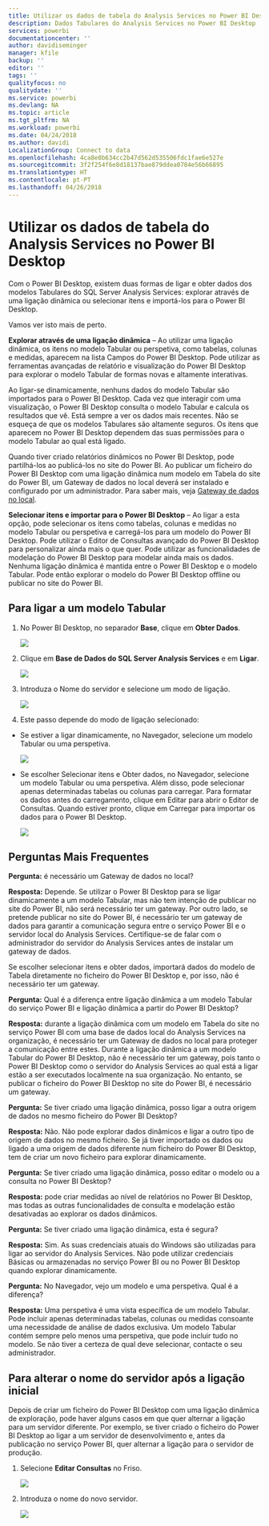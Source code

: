 ```yaml
---
title: Utilizar os dados de tabela do Analysis Services no Power BI Desktop
description: Dados Tabulares do Analysis Services no Power BI Desktop
services: powerbi
documentationcenter: ''
author: davidiseminger
manager: kfile
backup: ''
editor: ''
tags: ''
qualityfocus: no
qualitydate: ''
ms.service: powerbi
ms.devlang: NA
ms.topic: article
ms.tgt_pltfrm: NA
ms.workload: powerbi
ms.date: 04/24/2018
ms.author: davidi
LocalizationGroup: Connect to data
ms.openlocfilehash: 4ca8e0b634cc2b47d562d535506fdc1fae6e527e
ms.sourcegitcommit: 3f2f254f6e8d18137bae879ddea0784e56b66895
ms.translationtype: HT
ms.contentlocale: pt-PT
ms.lasthandoff: 04/26/2018
---
```

# <a name="using-analysis-services-tabular-data-in-power-bi-desktop"></a>Utilizar os dados de tabela do Analysis Services no Power BI Desktop
Com o Power BI Desktop, existem duas formas de ligar e obter dados dos modelos Tabulares do SQL Server Analysis Services: explorar através de uma ligação dinâmica ou selecionar itens e importá-los para o Power BI Desktop.

Vamos ver isto mais de perto.

**Explorar através de uma ligação dinâmica** – Ao utilizar uma ligação dinâmica, os itens no modelo Tabular ou perspetiva, como tabelas, colunas e medidas, aparecem na lista Campos do Power BI Desktop. Pode utilizar as ferramentas avançadas de relatório e visualização do Power BI Desktop para explorar o modelo Tabular de formas novas e altamente interativas.

Ao ligar-se dinamicamente, nenhuns dados do modelo Tabular são importados para o Power BI Desktop. Cada vez que interagir com uma visualização, o Power BI Desktop consulta o modelo Tabular e calcula os resultados que vê. Está sempre a ver os dados mais recentes. Não se esqueça de que os modelos Tabulares são altamente seguros. Os itens que aparecem no Power BI Desktop dependem das suas permissões para o modelo Tabular ao qual está ligado.

Quando tiver criado relatórios dinâmicos no Power BI Desktop, pode partilhá-los ao publicá-los no site do Power BI. Ao publicar um ficheiro do Power BI Desktop com uma ligação dinâmica num modelo em Tabela do site do Power BI, um Gateway de dados no local deverá ser instalado e configurado por um administrador. Para saber mais, veja [Gateway de dados no local](service-gateway-onprem.md).

**Selecionar itens e importar para o Power BI Desktop** – Ao ligar a esta opção, pode selecionar os itens como tabelas, colunas e medidas no modelo Tabular ou perspetiva e carregá-los para um modelo do Power BI Desktop. Pode utilizar o Editor de Consultas avançado do Power BI Desktop para personalizar ainda mais o que quer. Pode utilizar as funcionalidades de modelação do Power BI Desktop para modelar ainda mais os dados. Nenhuma ligação dinâmica é mantida entre o Power BI Desktop e o modelo Tabular. Pode então explorar o modelo do Power BI Desktop offline ou publicar no site do Power BI.

## <a name="to-connect-to-a-tabular-model"></a>Para ligar a um modelo Tabular
1. No Power BI Desktop, no separador **Base**, clique em **Obter Dados**.
   
   ![](media/desktop-analysis-services-tabular-data/pbid_sqlas_getdata.png)
2. Clique em **Base de Dados do SQL Server Analysis Services** e em **Ligar**.
   
   ![](media/desktop-analysis-services-tabular-data/pbid_sqlas_getdata_as.png)
3. Introduza o Nome do servidor e selecione um modo de ligação. 
   
   ![](media/desktop-analysis-services-tabular-data/pbid_sqlas_getdata_as_server.png)
4. Este passo depende do modo de ligação selecionado:

* Se estiver a ligar dinamicamente, no Navegador, selecione um modelo Tabular ou uma perspetiva.
  
  ![](media/desktop-analysis-services-tabular-data/pbid_sqlas_getdata_as_live.png)
* Se escolher Selecionar itens e Obter dados, no Navegador, selecione um modelo Tabular ou uma perspetiva. Além disso, pode selecionar apenas determinadas tabelas ou colunas para carregar. Para formatar os dados antes do carregamento, clique em Editar para abrir o Editor de Consultas. Quando estiver pronto, clique em Carregar para importar os dados para o Power BI Desktop.

  ![](media/desktop-analysis-services-tabular-data/pbid_sqlas_getdata_as_select.png)

## <a name="frequently-asked-questions"></a>Perguntas Mais Frequentes
**Pergunta:** é necessário um Gateway de dados no local?

**Resposta:** Depende. Se utilizar o Power BI Desktop para se ligar dinamicamente a um modelo Tabular, mas não tem intenção de publicar no site do Power BI, não será necessário ter um gateway. Por outro lado, se pretende publicar no site do Power BI, é necessário ter um gateway de dados para garantir a comunicação segura entre o serviço Power BI e o servidor local do Analysis Services. Certifique-se de falar com o administrador do servidor do Analysis Services antes de instalar um gateway de dados.

Se escolher selecionar itens e obter dados, importará dados do modelo de Tabela diretamente no ficheiro do Power BI Desktop e, por isso, não é necessário ter um gateway.

**Pergunta:** Qual é a diferença entre ligação dinâmica a um modelo Tabular do serviço Power BI e ligação dinâmica a partir do Power BI Desktop?

**Resposta:** durante a ligação dinâmica com um modelo em Tabela do site no serviço Power BI com uma base de dados local do Analysis Services na organização, é necessário ter um Gateway de dados no local para proteger a comunicação entre estes. Durante a ligação dinâmica a um modelo Tabular do Power BI Desktop, não é necessário ter um gateway, pois tanto o Power BI Desktop como o servidor do Analysis Services ao qual está a ligar estão a ser executados localmente na sua organização. No entanto, se publicar o ficheiro do Power BI Desktop no site do Power BI, é necessário um gateway.

**Pergunta:** Se tiver criado uma ligação dinâmica, posso ligar a outra origem de dados no mesmo ficheiro do Power BI Desktop?

**Resposta:** Não. Não pode explorar dados dinâmicos e ligar a outro tipo de origem de dados no mesmo ficheiro. Se já tiver importado os dados ou ligado a uma origem de dados diferente num ficheiro do Power BI Desktop, tem de criar um novo ficheiro para explorar dinamicamente.

**Pergunta:** Se tiver criado uma ligação dinâmica, posso editar o modelo ou a consulta no Power BI Desktop?

**Resposta:** pode criar medidas ao nível de relatórios no Power BI Desktop, mas todas as outras funcionalidades de consulta e modelação estão desativadas ao explorar os dados dinâmicos.

**Pergunta:** Se tiver criado uma ligação dinâmica, esta é segura?

**Resposta:** Sim. As suas credenciais atuais do Windows são utilizadas para ligar ao servidor do Analysis Services. Não pode utilizar credenciais Básicas ou armazenadas no serviço Power BI ou no Power BI Desktop quando explorar dinamicamente.

**Pergunta:** No Navegador, vejo um modelo e uma perspetiva. Qual é a diferença?

**Resposta:** Uma perspetiva é uma vista específica de um modelo Tabular. Pode incluir apenas determinadas tabelas, colunas ou medidas consoante uma necessidade de análise de dados exclusiva. Um modelo Tabular contém sempre pelo menos uma perspetiva, que pode incluir tudo no modelo. Se não tiver a certeza de qual deve selecionar, contacte o seu administrador.

## <a name="to-change-the-server-name-after-initial-connection"></a>Para alterar o nome do servidor após a ligação inicial
Depois de criar um ficheiro do Power BI Desktop com uma ligação dinâmica de exploração, pode haver alguns casos em que quer alternar a ligação para um servidor diferente. Por exemplo, se tiver criado o ficheiro do Power BI Desktop ao ligar a um servidor de desenvolvimento e, antes da publicação no serviço Power BI, quer alternar a ligação para o servidor de produção.

1. Selecione **Editar Consultas** no Friso.
   
   ![](media/desktop-analysis-services-tabular-data/pbid_sqlas_chname_editquery.png)
2. Introduza o nome do novo servidor.
   
   ![](media/desktop-analysis-services-tabular-data/pbid_sqlas_chname_dialog.png)

